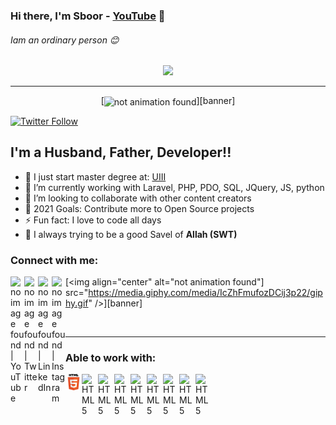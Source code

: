 ### Hi there, I'm Sboor - [YouTube][youtube] 👋
###### Iam an ordinary person 😊


<div id="header" align="center">
  <img src="https://media.giphy.com/media/M9gbBd9nbDrOTu1Mqx/giphy.gif" width="100"/>
</div>
  <hr id="header" align="center">
  

<div id="header" align="center">
        [<img align="center" alt="not animation found"] src="https://media.giphy.com/media/IcZhFmufozDCij3p22/giphy.gif" />][banner]
 </div>



[![Twitter Follow](https://img.shields.io/twitter/follow/SaboorJanHamedi?color=1DA1F2&logo=twitter&style=for-the-badge)](https://twitter.com/SaboorJanHamedi)

## I'm a Husband, Father, Developer!!

- 🔭 I just start master degree at: [UIII][website]
- 🌱 I’m currently working with Laravel, PHP, PDO, SQL, JQuery, JS, python
- 👯 I’m looking to collaborate with other content creators
- 🥅 2021 Goals: Contribute more to Open Source projects
- ⚡ Fun fact: I love to code all days
- 🤲 I always trying to be a good Savel of **Allah (SWT)**

### Connect with me:
[<img align="left" alt="no image found | YouTube"    width="22px" src="https://cdn.jsdelivr.net/npm/simple-icons@v3/icons/youtube.svg" />][youtube]
[<img align="left" alt="no image found | Twitter"    width="22px" src="https://cdn.jsdelivr.net/npm/simple-icons@v3/icons/twitter.svg" />][twitter]
[<img align="left" alt="no image found | LinkedIn"   width="22px" src="https://cdn.jsdelivr.net/npm/simple-icons@v3/icons/linkedin.svg" />][linkedin]
[<img align="left" alt="no image found | Instagram"  width="22px" src="https://cdn.jsdelivr.net/npm/simple-icons@v3/icons/instagram.svg" />][instagram]
[<img align="center" alt="not animation found"] src="https://media.giphy.com/media/IcZhFmufozDCij3p22/giphy.gif" />][banner]

<br />
<hr />

### Able to work with:
[<img align="left" alt="HTML5" width="26px" src="https://raw.githubusercontent.com/github/explore/80688e429a7d4ef2fca1e82350fe8e3517d3494d/topics/html/html.png" />][HTML]
[<img align="left" alt="HTML5" width="26px" src="https://user-images.githubusercontent.com/37004821/132941682-3b544b07-3f7c-481c-9284-bd1364f8a20a.png" />][css]
[<img align="left" alt="HTML5" width="26px" src="https://user-images.githubusercontent.com/37004821/132941604-7823d86e-5c68-433b-b1c0-042b49089cf7.png" />][laravel]
[<img align="left" alt="HTML5" width="26px" src="https://user-images.githubusercontent.com/37004821/132941707-3dae440f-dd47-4854-b5ca-300e139c006c.png" />][php]
[<img align="left" alt="HTML5" width="26px" src="https://user-images.githubusercontent.com/37004821/132941756-2535d689-bc82-471b-90f8-d95869c7faef.png" />][js]
[<img align="left" alt="HTML5" width="26px" src="https://icon-library.com/images/jquery-icon-png/jquery-icon-png-7.jpg" />][jquery]
[<img align="left" alt="HTML5" width="26px" src="https://www.mysql.com/common/logos/logo-mysql-170x115.png" />][mysql]
[<img align="left" alt="HTML5" width="26px" src="https://user-images.githubusercontent.com/37004821/132941866-3cba3e72-777d-44ea-b591-e17def955344.png" />][sql]
[<img align="left" alt="HTML5" width="26px" src="https://user-images.githubusercontent.com/37004821/132941920-711b23b2-2f5b-41d4-b9c8-e2e7078f9607.png" />][python]




[website]: https://uiii.ac.id/
[course]: http://vsCodeHero.com
[twitter]: https://twitter.com/SaboorJanHamedi
[youtube]: https://www.youtube.com/channel/UC3IpKT--89eZFoELNkXrghQ
[instagram]: https://www.instagram.com/hamedisaboor/
[linkedin]: https://www.linkedin.com/in/saboor-hamedi-51a167158/
[HTML]: https://www.w3schools.com/html/html_intro.asp
[css]: https://devdocs.io/css/
[laravel]: https://laravel.com/
[php]: https://www.php.net/docs.php
[js]: https://developer.mozilla.org/en-US/docs/Web/JavaScript
[jquery]: https://api.jquery.com/
[mysql]: https://dev.mysql.com/doc/
[sql]: https://docs.microsoft.com/en-us/sql/?view=sql-server-ver15
[python]: https://docs.python.org/3/
